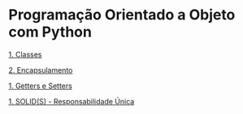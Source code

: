 # Programação Orientado a Objeto com Python

<a href="https://github.com/MuriloOliveira99/poo-python/blob/main/classes.ipynb" target="_blank">1. Classes</a>

<a href="https://github.com/MuriloOliveira99/poo-python/blob/main/classes.ipynb" target="_blank">2. Encapsulamento</a>

<a href="https://github.com/MuriloOliveira99/poo-python/blob/main/classes.ipynb" target="_blank">1. Getters e Setters</a>

<a href="https://github.com/MuriloOliveira99/poo-python/blob/main/classes.ipynb" target="_blank">1. SOLID(S) - Responsabilidade Única</a>



